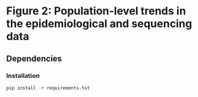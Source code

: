 # Figure 2: Population-level trends in the epidemiological and sequencing data

## Dependencies

### Installation

```python
pip install -r requirements.txt
```
